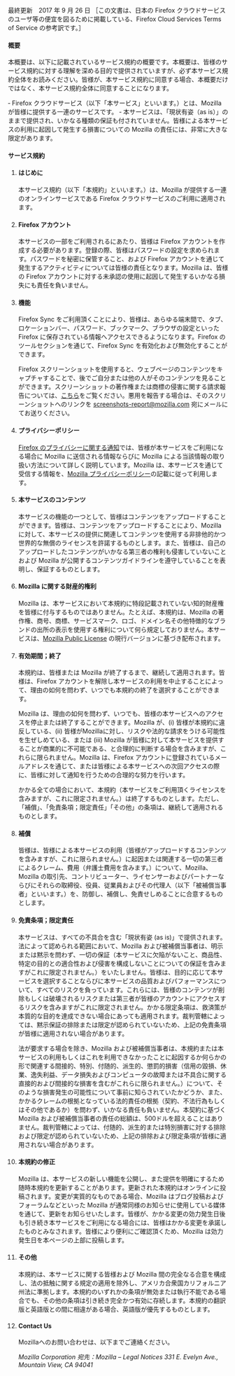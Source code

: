 最終更新　2017 年 9 月 26 日
［この文書は、日本の Firefox クラウドサービスのユーザ等の便宜を図るために掲載している、Firefox Cloud Services Terms of Service の参考訳です。］

#### 概要

本概要は、以下に記載されているサービス規約の概要です。本概要は、皆様のサービス規約に対する理解を深める目的で提供されていますが、必ず本サービス規約全体をお読みください。皆様が、本サービス規約に同意する場合、本概要だけではなく、本サービス規約全体に同意することになります。

‐ Firefox クラウドサービス（以下「本サービス」といいます。）とは、Mozilla が皆様に提供する一連のサービスです。
‐ 本サービスは、「現状有姿（as is）」のままで提供され、いかなる種類の保証も付されていません。皆様による本サービスの利用に起因して発生する損害についての Mozilla の責任には、非常に大きな限定があります。

#### サービス規約

1. #### はじめに

    本サービス規約（以下「本規約」といいます。）は、Mozilla が提供する一連のオンラインサービスである Firefox クラウドサービスのご利用に適用されます。

2. #### Firefox アカウント

    本サービスの一部をご利用されるにあたり、皆様は Firefox アカウントを作成する必要があります。登録の際、皆様はパスワードの設定を求められます。パスワードを秘密に保管すること、および Firefox アカウントを通じて発生するアクティビティについては皆様の責任となります。Mozilla は、皆様の Firefox アカウントに対する未承認の使用に起因して発生するいかなる損失にも責任を負いません。

3. #### 機能

    Firefox Sync をご利用頂くことにより、皆様は、あらゆる端末間で、タブ、ロケーションバー、パスワード、ブックマーク、ブラウザの設定といった Firefox に保存されている情報へアクセスできるようになります。Firefox のツールセクションを通じて、Firefox Sync を有効化および無効化することができます。
    
    Firefox スクリーンショットを使用すると、ウェブページのコンテンツをキャプチャすることで、後でご自分または他の人がそのコンテンツを見ることができます。スクリーンショットの著作権または商標の侵害に関する請求報告については、[こちら](https://www.mozilla.org/en-US/about/legal/report-infringement/)をご覧ください。悪用を報告する場合は、そのスクリーンショットへのリンクを screenshots-report@mozilla.com 宛にメールにてお送りください。

4. #### プライバシーポリシー

    [Firefox のプライバシーに関する通知](https://www.mozilla.org/en-US/privacy/firefox/)では、皆様が本サービスをご利用になる場合に Mozilla に送信される情報ならびに Mozilla による当該情報の取り扱い方法について詳しく説明しています。Mozilla は、本サービスを通じて受信する情報を、[Mozilla プライバシーポリシー](https://www.mozilla.org/privacy/)の記載に従って利用します。

5. #### 本サービスのコンテンツ

    本サービスの機能の一つとして、皆様はコンテンツをアップロードすることができます。皆様は、コンテンツをアップロードすることにより、Mozilla に対して、本サービスの提供に関連してコンテンツを使用する非排他的かつ世界的な無償のライセンスを許諾するものとします。また、皆様は、自己のアップロードしたコンテンツがいかなる第三者の権利も侵害していないことおよび Mozilla が公開するコンテンツガイドラインを遵守していることを表明し、保証するものとします。

6. #### Mozilla に関する財産的権利

    Mozilla は、本サービスにおいて本規約に特段記載されていない知的財産権を皆様に付与するものではありません。たとえば、本規約は、Mozilla の著作権、商号、商標、サービスマーク、ロゴ、ドメイン名その他特徴的なブランドの出所の表示を使用する権利について何ら規定しておりません。本サービスは、[Mozilla Public License](https://www.mozilla.org/MPL/) の現行バージョンに基づき配布されます。

7. #### 有効期間；終了

    本規約は、皆様または Mozilla が終了するまで、継続して適用されます。皆様は、Firefox アカウントを解除し本サービスの利用を中止することによって、理由の如何を問わず、いつでも本規約の終了を選択することができます。

    Mozilla は、理由の如何を問わず、いつでも、皆様の本サービスへのアクセスを停止または終了することができます。Mozilla が、(i) 皆様が本規約に違反している、(ii) 皆様がMozillaに対し、リスクや法的な請求をうける可能性を生ぜしめている、または (iii) Mozilla が皆様に対して本サービスを提供することが商業的に不可能である、と合理的に判断する場合を含みますが、これらに限られません。Mozilla は、Firefox アカウントに登録されているメールアドレスを通じて、または皆様による本サービスへの次回アクセスの際に、皆様に対して通知を行うための合理的な努力を行います。

    かかる全ての場合において、本規約（本サービスをご利用頂くライセンスを含みますが、これに限定されません。）は終了するものとします。ただし、「補償」、「免責条項；限定責任」「その他」の条項は、継続して適用されるものとします。

8. #### 補償

    皆様は、皆様による本サービスの利用（皆様がアップロードするコンテンツを含みますが、これに限られません。）に起因または関連する一切の第三者によるクレーム、費用（弁護士費用を含みます。）について、Mozilla、Mozilla の取引先、コントリビューター、ライセンサーおよびパートナーならびにそれらの取締役、役員、従業員およびその代理人（以下「被補償当事者」といいます。）を、防御し、補償し、免責せしめることに合意するものとします。

9. #### 免責条項；限定責任

    本サービスは、すべての不具合を含む「現状有姿 (as is)」で提供されます。法によって認められる範囲において、Mozilla および被補償当事者は、明示または黙示を問わず、一切の保証（本サービスに欠陥がないこと、商品性、特定の目的との適合性および侵害を構成しないことについての保証を含みますがこれに限定されません。）をいたしません。皆様は、目的に応じて本サービスを選択することならびに本サービスの品質およびパフォーマンスについて、すべてのリスクを負っています。これらには、皆様のコンテンツが削除もしくは破壊されるリスクまたは第三者が皆様のアカウントにアクセスするリスクを含みますがこれに限定されません。かかる限定条項は、救済策が本質的な目的を達成できない場合にあっても適用されます。裁判管轄によっては、黙示保証の排除または限定が認められていないため、上記の免責条項が皆様に適用されない場合があります。

    法が要求する場合を除き、Mozilla および被補償当事者は、本規約または本サービスの利用もしくはこれを利用できなかったことに起因するか何らかの形で関連する間接的、特別、付随的、派生的、懲罰的損害（信用の毀損、休業、逸失利益、データ損失およびコンピュータの故障または不具合に関する直接的および間接的な損害を含むがこれらに限られません。）について、そのような損害発生の可能性について事前に知らされていたかどうか、また、かかるクレームの根拠となっている法的責任の根拠（契約、不法行為もしくはその他であるか）を問わず、いかなる責任も負いません。本契約に基づくMozilla および被補償当事者の責任の総額は、500ドルを超えることはありません。裁判管轄によっては、付随的、派生的または特別損害に対する排除および限定が認められていないため、上記の排除および限定条項が皆様に適用されない場合があります。

10. #### 本規約の修正

    Mozilla は、本サービスの新しい機能を公開し、また提供を明確にするため随時本規約を更新することがあります。更新された本規約はオンラインに投稿されます。変更が実質的なものである場合、Mozilla はブログ投稿およびフォーラムなどといった Mozilla が通常同様のお知らせに使用している媒体を通じて、更新をお知らせいたします。皆様が、かかる変更の効力発生日後も引き続き本サービスをご利用になる場合には、皆様はかかる変更を承諾したものとみなされます。皆様により便利にご確認頂くため、Mozilla は効力発生日を本ページの上部に投稿します。

11. #### その他

    本規約は、本サービスに関する皆様および Mozilla 間の完全なる合意を構成し、法の抵触に関する規定の適用を除外し、アメリカ合衆国カリフォルニア州法に準拠します。本規約のいずれかの条項が無効または執行不能である場合でも、その他の条項は引き続き完全かつ有効に存続します。本規約の翻訳版と英語版との間に相違がある場合、英語版が優先するものとします。

12. #### Contact Us

    Mozillaへのお問い合わせは、以下までご連絡ください。

    <address>
      Mozilla Corporation 
      宛先：Mozilla – Legal Notices 
      331 E. Evelyn Ave., 
      Mountain View, CA 94041 
    </address>

